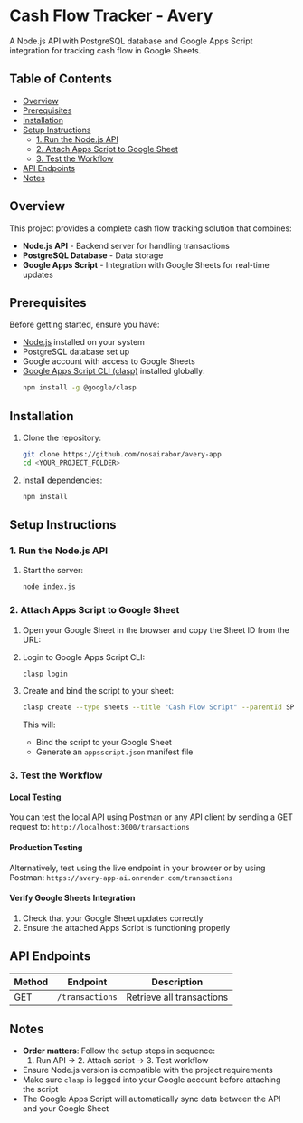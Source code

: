 # Cash Flow Tracker - Avery

A Node.js API with PostgreSQL database and Google Apps Script integration for tracking cash flow in Google Sheets.

## Table of Contents

- [Overview](#overview)
- [Prerequisites](#prerequisites)
- [Installation](#installation)
- [Setup Instructions](#setup-instructions)
  - [1. Run the Node.js API](#1-run-the-nodejs-api)
  - [2. Attach Apps Script to Google Sheet](#2-attach-apps-script-to-google-sheet)
  - [3. Test the Workflow](#3-test-the-workflow)
- [API Endpoints](#api-endpoints)
- [Notes](#notes)

## Overview

This project provides a complete cash flow tracking solution that combines:
- **Node.js API** - Backend server for handling transactions
- **PostgreSQL Database** - Data storage
- **Google Apps Script** - Integration with Google Sheets for real-time updates

## Prerequisites

Before getting started, ensure you have:
- [Node.js](https://nodejs.org/) installed on your system
- PostgreSQL database set up
- Google account with access to Google Sheets
- [Google Apps Script CLI (clasp)](https://github.com/google/clasp) installed globally:
  ```bash
  npm install -g @google/clasp
  ```

## Installation

1. Clone the repository:
   ```bash
   git clone https://github.com/nosairabor/avery-app
   cd <YOUR_PROJECT_FOLDER>
   ```

2. Install dependencies:
   ```bash
   npm install
   ```

## Setup Instructions

### 1. Run the Node.js API

1. Start the server:
   ```bash
   node index.js
   ```


### 2. Attach Apps Script to Google Sheet

1. Open your Google Sheet in the browser and copy the Sheet ID from the URL:
  

2. Login to Google Apps Script CLI:
   ```bash
   clasp login
   ```

3. Create and bind the script to your sheet:
   ```bash
   clasp create --type sheets --title "Cash Flow Script" --parentId SPREADSHEET_ID
   ```

   This will:
   - Bind the script to your Google Sheet
   - Generate an `appsscript.json` manifest file

### 3. Test the Workflow

#### Local Testing
You can test the local API using Postman or any API client by sending a GET request to:
`http://localhost:3000/transactions`

#### Production Testing
Alternatively, test using the live endpoint in your browser or by using Postman:
`https://avery-app-ai.onrender.com/transactions`


#### Verify Google Sheets Integration
1. Check that your Google Sheet updates correctly
2. Ensure the attached Apps Script is functioning properly

## API Endpoints

| Method | Endpoint | Description |
|--------|----------|-------------|
| GET | `/transactions` | Retrieve all transactions |

## Notes

- **Order matters**: Follow the setup steps in sequence:
  1. Run API → 2. Attach script → 3. Test workflow
- Ensure Node.js version is compatible with the project requirements
- Make sure `clasp` is logged into your Google account before attaching the script
- The Google Apps Script will automatically sync data between the API and your Google Sheet

